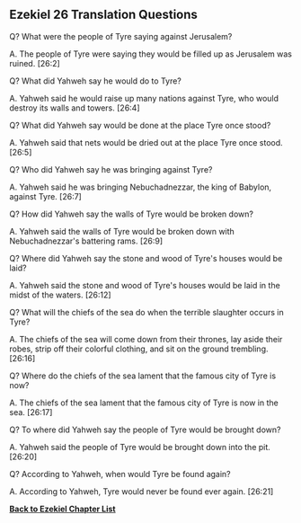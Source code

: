 ## Ezekiel 26 Translation Questions ##

Q? What were the people of Tyre saying against Jerusalem?

A. The people of Tyre were saying they would be filled up as Jerusalem was ruined. [26:2]

Q? What did Yahweh say he would do to Tyre?

A. Yahweh said he would raise up many nations against Tyre, who would destroy its walls and towers. [26:4]

Q? What did Yahweh say would be done at the place Tyre once stood?

A. Yahweh said that nets would be dried out at the place Tyre once stood. [26:5]

Q? Who did Yahweh say he was bringing against Tyre?

A. Yahweh said he was bringing Nebuchadnezzar, the king of Babylon, against Tyre. [26:7]

Q? How did Yahweh say the walls of Tyre would be broken down?

A. Yahweh said the walls of Tyre would be broken down with Nebuchadnezzar's battering rams. [26:9]

Q? Where did Yahweh say the stone and wood of Tyre's houses would be laid?

A. Yahweh said the stone and wood of Tyre's houses would be laid in the midst of the waters. [26:12]

Q? What will the chiefs of the sea do when the terrible slaughter occurs in Tyre?

A. The chiefs of the sea will come down from their thrones, lay aside their robes, strip off their colorful clothing, and sit on the ground trembling. [26:16]

Q? Where do the chiefs of the sea lament that the famous city of Tyre is now?

A. The chiefs of the sea lament that the famous city of Tyre is now in the sea. [26:17]

Q? To where did Yahweh say the people of Tyre would be brought down?

A. Yahweh said the people of Tyre would be brought down into the pit. [26:20]

Q? According to Yahweh, when would Tyre be found again?

A. According to Yahweh, Tyre would never be found ever again. [26:21]

__[Back to Ezekiel Chapter List](./)__

